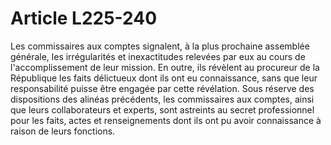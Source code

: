 # Article L225-240

Les commissaires aux comptes signalent, à la plus prochaine assemblée générale, les irrégularités et inexactitudes relevées par eux au cours de l'accomplissement de leur mission.   En outre, ils révèlent au procureur de la République les faits délictueux dont ils ont eu connaissance, sans que leur responsabilité puisse être engagée par cette révélation.   Sous réserve des dispositions des alinéas précédents, les commissaires aux comptes, ainsi que leurs collaborateurs et experts, sont astreints au secret professionnel pour les faits, actes et renseignements dont ils ont pu avoir connaissance à raison de leurs fonctions.